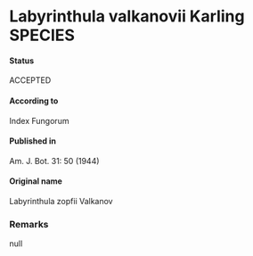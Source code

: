 Labyrinthula valkanovii Karling SPECIES
=======

#### Status
ACCEPTED

#### According to
Index Fungorum

#### Published in
Am. J. Bot. 31: 50 (1944)

#### Original name
Labyrinthula zopfii Valkanov

### Remarks
null